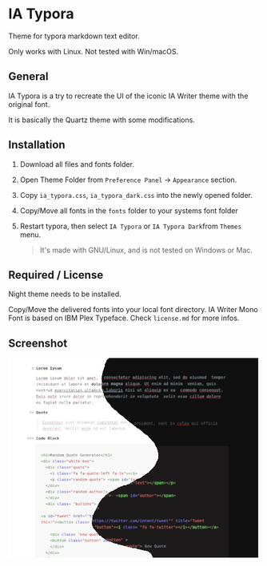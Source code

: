 # IA Typora

Theme for typora markdown text editor.

Only works with Linux. Not tested with Win/macOS.

## General

IA Typora is a try to recreate the UI of the iconic IA Writer theme with the original font.

It is basically the Quartz theme with some modifications.

## Installation

1. Download all files and fonts folder.
2. Open Theme Folder from `Preference Panel` → `Appearance` section.
   
3. Copy `ia_typora.css`, `ia_typora_dark.css` into the newly opened folder.
4. Copy/Move all fonts in the `fonts` folder to your systems font folder
5. Restart typora, then select `IA Typora` or `IA Typora Dark`from `Themes` menu.
   
   > It's made with GNU/Linux, and is not tested on Windows or Mac.

## Required / License

Night theme needs to be installed. 

Copy/Move the delivered fonts into your local font directory. IA Writer Mono Font is based on IBM Plex Typeface. Check `license.md` for more infos. 

## Screenshot
![iatypora](iatypora.jpeg)
